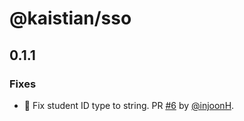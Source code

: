 # @kaistian/sso

## 0.1.1

### Fixes

- 🐛 Fix student ID type to string. PR [#6](https://github.com/injoonH/kaistian/pull/6) by [@injoonH](https://github.com/injoonH).
